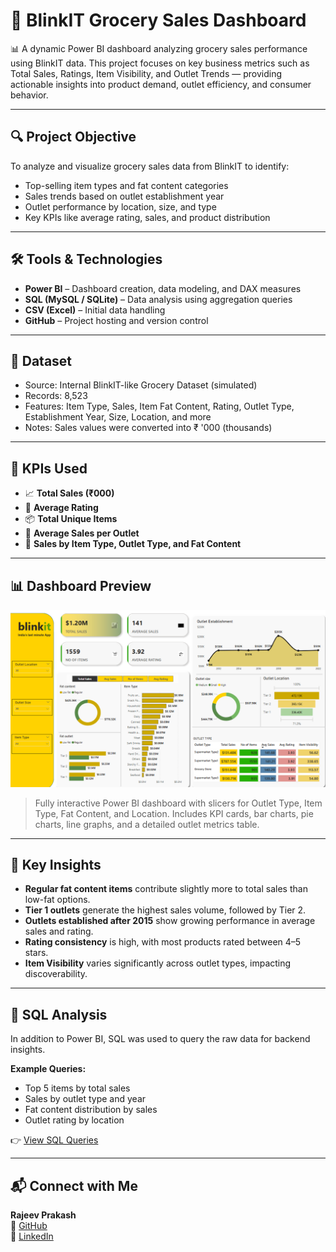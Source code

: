 # 🧾 BlinkIT Grocery Sales Dashboard

📊 A dynamic Power BI dashboard analyzing grocery sales performance using BlinkIT data. This project focuses on key business metrics such as Total Sales, Ratings, Item Visibility, and Outlet Trends — providing actionable insights into product demand, outlet efficiency, and consumer behavior.

---

## 🔍 Project Objective

To analyze and visualize grocery sales data from BlinkIT to identify:
- Top-selling item types and fat content categories
- Sales trends based on outlet establishment year
- Outlet performance by location, size, and type
- Key KPIs like average rating, sales, and product distribution

---

## 🛠️ Tools & Technologies

- **Power BI** – Dashboard creation, data modeling, and DAX measures
- **SQL (MySQL / SQLite)** – Data analysis using aggregation queries
- **CSV (Excel)** – Initial data handling
- **GitHub** – Project hosting and version control

---

## 📂 Dataset

- Source: Internal BlinkIT-like Grocery Dataset (simulated)
- Records: 8,523
- Features: Item Type, Sales, Item Fat Content, Rating, Outlet Type, Establishment Year, Size, Location, and more
- Notes: Sales values were converted into ₹ '000 (thousands)

---

## 🧮 KPIs Used

- 📈 **Total Sales (₹000)**  
- 🌟 **Average Rating**  
- 📦 **Total Unique Items**  
- 🧾 **Average Sales per Outlet**  
- 🛒 **Sales by Item Type, Outlet Type, and Fat Content**

---

## 📊 Dashboard Preview

![Main Dashboard](https://github.com/Grajeevgithub/blinkit/blob/main/blink%20it/images/blinkit.png)

> Fully interactive Power BI dashboard with slicers for Outlet Type, Item Type, Fat Content, and Location. Includes KPI cards, bar charts, pie charts, line graphs, and a detailed outlet metrics table.

---

## 📌 Key Insights

- **Regular fat content items** contribute slightly more to total sales than low-fat options.
- **Tier 1 outlets** generate the highest sales volume, followed by Tier 2.
- **Outlets established after 2015** show growing performance in average sales and rating.
- **Rating consistency** is high, with most products rated between 4–5 stars.
- **Item Visibility** varies significantly across outlet types, impacting discoverability.

---

## 🧮 SQL Analysis

In addition to Power BI, SQL was used to query the raw data for backend insights.

**Example Queries:**
- Top 5 items by total sales  
- Sales by outlet type and year  
- Fat content distribution by sales  
- Outlet rating by location

👉 [View SQL Queries](../main/blink%20it/BlinkIT_SQL_Queries.sql)

---

## 📬 Connect with Me

**Rajeev Prakash**  
🔗 [GitHub](https://github.com/Grajeevgithub)  
🔗 [LinkedIn](https://www.linkedin.com/in/your-profile)  
